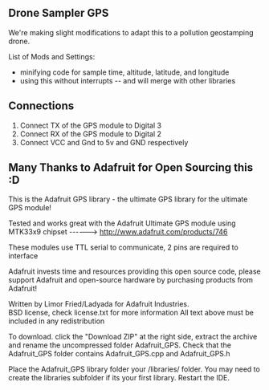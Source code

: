 ## Drone Sampler GPS

We're making slight modifications to adapt this to a pollution geostamping drone.

List of Mods and Settings:

* minifying code for sample time, altitude, latitude, and longitude
* using this without interrupts -- and will merge with other libraries

## Connections

1. Connect TX of the GPS module to Digital 3
2. Connect RX of the GPS module to Digital 2
3. Connect VCC and Gnd to 5v and GND respectively


## Many Thanks to Adafruit for Open Sourcing this :D


This is the Adafruit GPS library - the ultimate GPS library
for the ultimate GPS module!

Tested and works great with the Adafruit Ultimate GPS module
using MTK33x9 chipset
    ------> http://www.adafruit.com/products/746

These modules use TTL serial to communicate, 2 pins are required to  
interface

Adafruit invests time and resources providing this open source code, 
please support Adafruit and open-source hardware by purchasing 
products from Adafruit!

Written by Limor Fried/Ladyada  for Adafruit Industries.  
BSD license, check license.txt for more information
All text above must be included in any redistribution

To download. click the "Download ZIP" at the right side, extract the archive and rename the uncompressed folder Adafruit_GPS. Check that the Adafruit_GPS folder contains Adafruit_GPS.cpp and Adafruit_GPS.h

Place the Adafruit_GPS library folder your <arduinosketchfolder>/libraries/ folder. You may need to create the libraries subfolder if its your first library. Restart the IDE.
